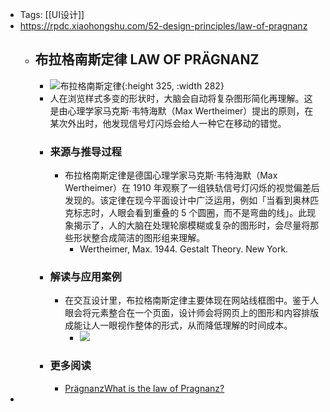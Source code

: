 - Tags: [[UI设计]]
- https://rpdc.xiaohongshu.com/52-design-principles/law-of-pragnanz
	- ## **布拉格南斯定律 LAW OF PRÄGNANZ**
		- ![布拉格南斯定律](https://picasso-static.xiaohongshu.com/fe-platform/4871b203eec7f50b46219259205aa23923978d9e.gif){:height 325, :width 282}
		- 人在浏览样式多变的形状时，大脑会自动将复杂图形简化再理解。这是由心理学家马克斯·韦特海默（Max Wertheimer）提出的原则，在某次外出时，他发现信号灯闪烁会给人一种它在移动的错觉。
		- ### 来源与推导过程
			- 布拉格南斯定律是德国心理学家马克斯·韦特海默（Max Wertheimer）在 1910 年观察了一组铁轨信号灯闪烁的视觉偏差后发现的。该定律在现今平面设计中广泛运用，例如「当看到奥林匹克标志时，人眼会看到重叠的 5 个圆圈，而不是弯曲的线」。此现象揭示了，人的大脑在处理轮廓模糊或复杂的图形时，会尽量将那些形状整合成简洁的图形组来理解。
				- Wertheimer, Max. 1944. Gestalt Theory. New York.
		- ### 解读与应用案例
			- 在交互设计里，布拉格南斯定律主要体现在网站线框图中。鉴于人眼会将元素整合在一个页面，设计师会将网页上的图形和内容排版成能让人一眼视作整体的形式，从而降低理解的时间成本。
				- ![](https://picasso-static.xiaohongshu.com/fe-platform/7b948d8fbfcfd41118a21ab66b5ce053f8a63b86.png)
		- ### 更多阅读
			- [Prägnanz](https://www.britannica.com/science/Pragnanz)[What is the law of Pragnanz?](https://ipoxstudios.com/law-of-pragnanz-video-gestalt-psychology-for-artists/)
-